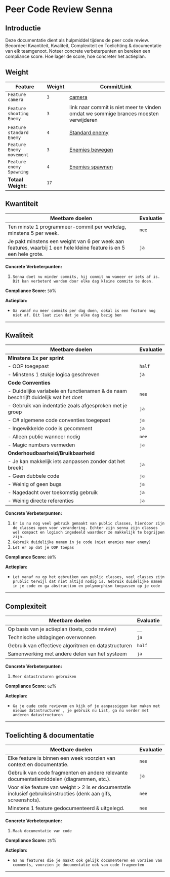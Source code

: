 # Peer Code Review Senna

## Introductie

Deze documentatie dient als hulpmiddel tijdens de peer code review. Beoordeel Kwantiteit, Kwaliteit, Complexiteit en Toelichting & documentatie van elk teamgenoot. Noteer concrete verbeterpunten en bereken een compliance score. Hoe lager de score, hoe concreter het actieplan.

## Weight

| **Feature**                                    | **Weight** | **Commit/Link**                     |
|------------------------------------------------|------------|--------------------------------------|
| `Feature  camera`                             | `3`    | [camera](https://gitlab.fdmci.hva.nl/propedeuse-hbo-ict/onderwijs/2023-2024/out-d-se-gd/blok-4/suuleewooyaa34/-/commit/cbb3fb4f1266014310221bccb184fe610dbed440)           |
| `Feature  shooting Enemy`                       | `3`    | link naar commit is niet meer te vinden omdat we sommige brances moesten verwijderen            |
| `Feature  standard Enemy`                       | `4`    | [Standard enemy](https://gitlab.fdmci.hva.nl/propedeuse-hbo-ict/onderwijs/2023-2024/out-d-se-gd/blok-4/suuleewooyaa34/-/commit/aa15f8b4dde02b68afc43dd6d975d83b319823ae)           |
| `Feature  Enemy movement`                       | `3`    | [Enemies bewegen](https://gitlab.fdmci.hva.nl/propedeuse-hbo-ict/onderwijs/2023-2024/out-d-se-gd/blok-4/suuleewooyaa34/-/commit/247420fc84825001f105fbfada13e36c54c33d9c)            |
 `Feature  enemy Spawning`                       | `4`    | [Enemies spawnen](https://gitlab.fdmci.hva.nl/propedeuse-hbo-ict/onderwijs/2023-2024/out-d-se-gd/blok-4/suuleewooyaa34/-/commit/246152927ed41c9ba39a324df21f8b29c8cc92a4)            |
| **Totaal Weight:**                             |    `17`    |                                      |



## Kwantiteit

| **Meetbare doelen**                             | **Evaluatie**                         |
|-------------------------------------------------|--------------------------------------|
| Ten minste 1 programmeer-commit per werkdag, minstens 5 per week. | `nee` |
| Je pakt minstens een weight van 6 per week aan features, waarbij 1 een hele kleine feature is en 5 een hele grote. | `ja` |

**Concrete Verbeterpunten:**
1. `Senna doet nu minder commits, hij commit nu waneer er iets af is. Dit kan verbeterd worden door elke dag kleine commita te doen.`


**Compliance Score:** `50`%

**Actieplan:**
- `Ga vanaf nu meer commits per dag doen, ookal is een feature nog niet af. Dit laat zien dat je elke dag bezig ben`

---

## Kwaliteit

| **Meetbare doelen**                             | **Evaluatie**                             |
|-------------------------------------------------|------------------------------------------|
| **Minstens 1x per sprint**                         |                                          |
| - OOP toegepast                                 | `half` |
| - Minstens 1 stukje logica geschreven           | `ja` |
| **Code Conventies**                                |                                          |
| - Duidelijke variabele en functienamen & de naam beschrijft duidelijk wat het doet | `nee` |
| - Gebruik van indentatie zoals afgesproken met je groep | `ja` |
| - C# algemene code conventies toegepast         | `ja` |
| - Ingewikkelde code is gecomment                | `ja` |
| - Alleen public wanneer nodig                   | `nee` |
| - Magic numbers vermeden                        | `ja` |
| **Onderhoudbaarheid/Bruikbaarheid**                |  |
| - Je kan makkelijk iets aanpassen zonder dat het breekt | `ja` |
| - Geen dubbele code                             | `ja` |
| - Weinig of geen bugs                           | `ja` |
| - Nagedacht over toekomstig gebruik             | `ja` |
| - Weinig directe referenties                    | `ja` |

**Concrete Verbeterpunten:**
1. `Er is nu nog veel gebruik gemaakt van public classes, hierdoor zijn de classes open voor verandering. Echter zijn senna zijn classes wel compact en logisch ingedeeld waardoor ze makkelijk te begrijpen zijn.`
2. `Gebruik duidelijke namen in je code (niet enemies maar enemy)`
3. `Let er op dat je OOP toepas`

**Compliance Score:** `88`%

**Actieplan:**
- `Let vanaf nu op het gebruiken van public classes, veel classes zijn prublic terwijl dat niet altijd nodig is. Gebruik duidelijke namen in je code en ga abstraction en polymorphism toepassen op je code `

---

## Complexiteit

| **Meetbare doelen**                            | **Evaluatie**                                    |
|------------------------------------------------|-------------------------------------------------|
| Op basis van je actieplan (toets, code review) | `__` |
| Technische uitdagingen overwonnen              | `ja` |
| Gebruik van effectieve algoritmen en datastructuren | `half` |
| Samenwerking met andere delen van het systeem  | `ja` |

**Concrete Verbeterpunten:**
1. `Meer datastruturen gebruiken`


**Compliance Score:** `62`%

**Actieplan:**
- `Ga je oude code reviewen en kijk of je aanpassiggen kan maken met nieuwe datastructuren , je gebruik nu List, ga nu verder met anderen datastructuren`

---

## Toelichting & documentatie

| **Meetbare doelen**                             | **Evaluatie**                          |
|-------------------------------------------------|---------------------------------------|
| Elke feature is binnen een week voorzien van context en documentatie. | `nee` |
| Gebruik van code fragmenten en andere relevante documentatiemiddelen (diagrammen, etc.). | `ja` |
| Voor elke feature van weight > 2 is er documentatie inclusief gebruiksinstructies (denk aan gifs, screenshots). | `nee` |
| Minstens 1 feature gedocumenteerd & uitgelegd.  | `nee` |

**Concrete Verbeterpunten:**
1. `Maak documentatie van code`


**Compliance Score:** `25`%

**Actieplan:**
- `Ga nu features die je maakt ook gelijk documenteren en vorzien van comments, voorzien je documentatie ook van code fragmenten`

---
